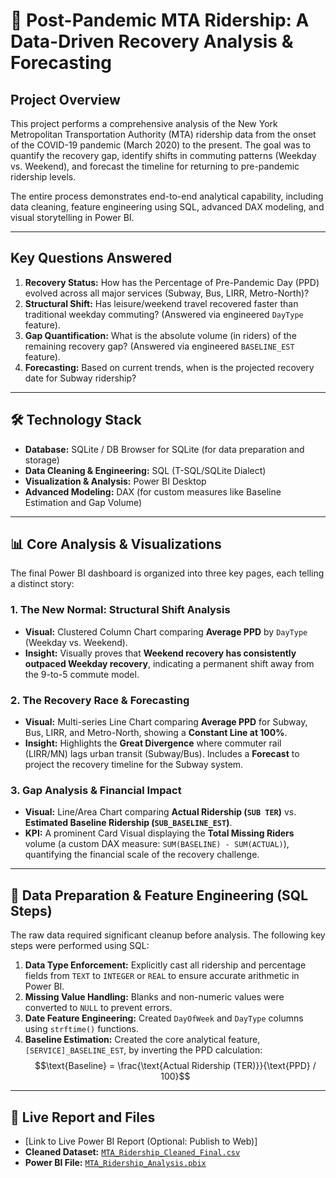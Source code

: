 # 🗽 Post-Pandemic MTA Ridership: A Data-Driven Recovery Analysis & Forecasting

## Project Overview
This project performs a comprehensive analysis of the New York Metropolitan Transportation Authority (MTA) ridership data from the onset of the COVID-19 pandemic (March 2020) to the present. The goal was to quantify the recovery gap, identify shifts in commuting patterns (Weekday vs. Weekend), and forecast the timeline for returning to pre-pandemic ridership levels.

The entire process demonstrates end-to-end analytical capability, including data cleaning, feature engineering using SQL, advanced DAX modeling, and visual storytelling in Power BI.

---

## Key Questions Answered
1.  **Recovery Status:** How has the Percentage of Pre-Pandemic Day (PPD) evolved across all major services (Subway, Bus, LIRR, Metro-North)?
2.  **Structural Shift:** Has leisure/weekend travel recovered faster than traditional weekday commuting? (Answered via engineered `DayType` feature).
3.  **Gap Quantification:** What is the absolute volume (in riders) of the remaining recovery gap? (Answered via engineered `BASELINE_EST` feature).
4.  **Forecasting:** Based on current trends, when is the projected recovery date for Subway ridership?

---

## 🛠️ Technology Stack
* **Database:** SQLite / DB Browser for SQLite (for data preparation and storage)
* **Data Cleaning & Engineering:** SQL (T-SQL/SQLite Dialect)
* **Visualization & Analysis:** Power BI Desktop
* **Advanced Modeling:** DAX (for custom measures like Baseline Estimation and Gap Volume)

---

## 📊 Core Analysis & Visualizations
The final Power BI dashboard is organized into three key pages, each telling a distinct story:

### 1. The New Normal: Structural Shift Analysis
* **Visual:** Clustered Column Chart comparing **Average PPD** by `DayType` (Weekday vs. Weekend).
* **Insight:** Visually proves that **Weekend recovery has consistently outpaced Weekday recovery**, indicating a permanent shift away from the 9-to-5 commute model.

### 2. The Recovery Race & Forecasting
* **Visual:** Multi-series Line Chart comparing **Average PPD** for Subway, Bus, LIRR, and Metro-North, showing a **Constant Line at 100%**.
* **Insight:** Highlights the **Great Divergence** where commuter rail (LIRR/MN) lags urban transit (Subway/Bus). Includes a **Forecast** to project the recovery timeline for the Subway system.

### 3. Gap Analysis & Financial Impact
* **Visual:** Line/Area Chart comparing **Actual Ridership (`SUB TER`)** vs. **Estimated Baseline Ridership (`SUB_BASELINE_EST`)**.
* **KPI:** A prominent Card Visual displaying the **Total Missing Riders** volume (a custom DAX measure: `SUM(BASELINE) - SUM(ACTUAL)`), quantifying the financial scale of the recovery challenge.

---

## 🧹 Data Preparation & Feature Engineering (SQL Steps)
The raw data required significant cleanup before analysis. The following key steps were performed using SQL:

1.  **Data Type Enforcement:** Explicitly cast all ridership and percentage fields from `TEXT` to `INTEGER` or `REAL` to ensure accurate arithmetic in Power BI.
2.  **Missing Value Handling:** Blanks and non-numeric values were converted to `NULL` to prevent errors.
3.  **Date Feature Engineering:** Created `DayOfWeek` and `DayType` columns using `strftime()` functions.
4.  **Baseline Estimation:** Created the core analytical feature, `[SERVICE]_BASELINE_EST`, by inverting the PPD calculation:
    $$\text{Baseline} = \frac{\text{Actual Ridership (TER)}}{\text{PPD} / 100}$$

---

## 🔗 Live Report and Files
* [Link to Live Power BI Report (Optional: Publish to Web)]
* **Cleaned Dataset:** [`MTA_Ridership_Cleaned_Final.csv`](MTA_Ridership_Cleaned_Final.csv)
* **Power BI File:** [`MTA_Ridership_Analysis.pbix`](MTA_Ridership_Analysis.pbix)
